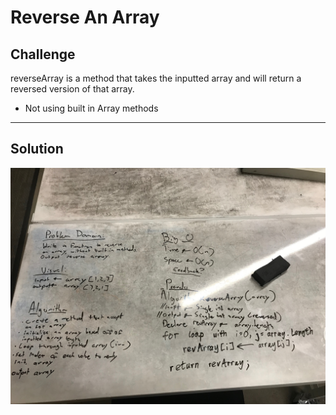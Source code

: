 # Reverse An Array

## Challenge
reverseArray is a method that takes the inputted array and will return a reversed version of that array.
* Not using built in Array methods
***
## Solution
![ArrayReverse whiteboard image](../../../assets/array_reverse.JPG)